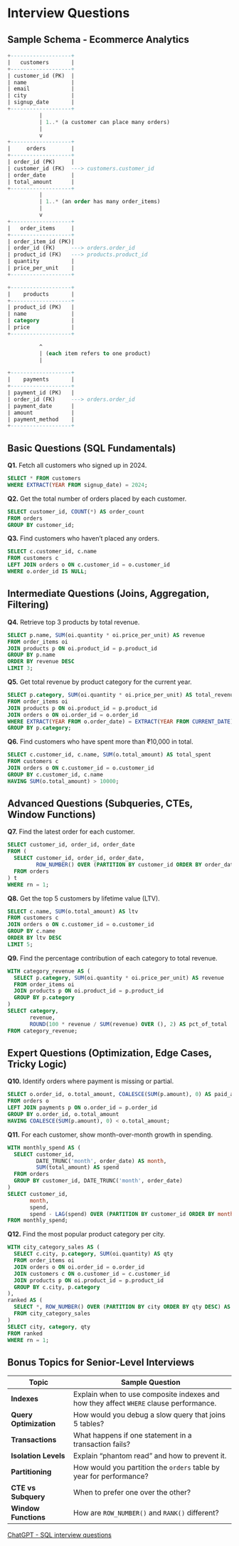 # Interview Questions

## Sample Schema - Ecommerce Analytics

```sql
+-------------------+
|   customers       |
+-------------------+
| customer_id (PK)  |
| name              |
| email             |
| city              |
| signup_date       |
+-------------------+
          |
          | 1..* (a customer can place many orders)
          |
          v
+-------------------+
|     orders        |
+-------------------+
| order_id (PK)     |
| customer_id (FK)  ---> customers.customer_id
| order_date        |
| total_amount      |
+-------------------+
          |
          | 1..* (an order has many order_items)
          |
          v
+-------------------+
|   order_items     |
+-------------------+
| order_item_id (PK)|
| order_id (FK)     ---> orders.order_id
| product_id (FK)   ---> products.product_id
| quantity          |
| price_per_unit    |
+-------------------+

+-------------------+
|    products       |
+-------------------+
| product_id (PK)   |
| name              |
| category          |
| price             |
+-------------------+

          ^
          | (each item refers to one product)
          |

+-------------------+
|    payments       |
+-------------------+
| payment_id (PK)   |
| order_id (FK)     ---> orders.order_id
| payment_date      |
| amount            |
| payment_method    |
+-------------------+
```


## Basic Questions (SQL Fundamentals)

**Q1.** Fetch all customers who signed up in 2024.  

```sql
SELECT * FROM customers
WHERE EXTRACT(YEAR FROM signup_date) = 2024;
```

**Q2.** Get the total number of orders placed by each customer.  

```sql
SELECT customer_id, COUNT(*) AS order_count
FROM orders
GROUP BY customer_id;
```

**Q3.** Find customers who haven’t placed any orders.  

```sql
SELECT c.customer_id, c.name
FROM customers c
LEFT JOIN orders o ON c.customer_id = o.customer_id
WHERE o.order_id IS NULL;
```

## Intermediate Questions (Joins, Aggregation, Filtering)

**Q4.** Retrieve top 3 products by total revenue.  

```sql
SELECT p.name, SUM(oi.quantity * oi.price_per_unit) AS revenue
FROM order_items oi
JOIN products p ON oi.product_id = p.product_id
GROUP BY p.name
ORDER BY revenue DESC
LIMIT 3;
```

**Q5.** Get total revenue by product category for the current year.  

```sql
SELECT p.category, SUM(oi.quantity * oi.price_per_unit) AS total_revenue
FROM order_items oi
JOIN products p ON oi.product_id = p.product_id
JOIN orders o ON oi.order_id = o.order_id
WHERE EXTRACT(YEAR FROM o.order_date) = EXTRACT(YEAR FROM CURRENT_DATE)
GROUP BY p.category;
```

**Q6.** Find customers who have spent more than ₹10,000 in total.  

```sql
SELECT c.customer_id, c.name, SUM(o.total_amount) AS total_spent
FROM customers c
JOIN orders o ON c.customer_id = o.customer_id
GROUP BY c.customer_id, c.name
HAVING SUM(o.total_amount) > 10000;
```

## Advanced Questions (Subqueries, CTEs, Window Functions)

**Q7.** Find the latest order for each customer.  

```sql
SELECT customer_id, order_id, order_date
FROM (
  SELECT customer_id, order_id, order_date,
         ROW_NUMBER() OVER (PARTITION BY customer_id ORDER BY order_date DESC) AS rn
  FROM orders
) t
WHERE rn = 1;
```

**Q8.** Get the top 5 customers by lifetime value (LTV).  

```sql
SELECT c.name, SUM(o.total_amount) AS ltv
FROM customers c
JOIN orders o ON c.customer_id = o.customer_id
GROUP BY c.name
ORDER BY ltv DESC
LIMIT 5;
```

**Q9.** Find the percentage contribution of each category to total revenue.  

```sql
WITH category_revenue AS (
  SELECT p.category, SUM(oi.quantity * oi.price_per_unit) AS revenue
  FROM order_items oi
  JOIN products p ON oi.product_id = p.product_id
  GROUP BY p.category
)
SELECT category,
       revenue,
       ROUND(100 * revenue / SUM(revenue) OVER (), 2) AS pct_of_total
FROM category_revenue;
```

## Expert Questions (Optimization, Edge Cases, Tricky Logic)

**Q10.** Identify orders where payment is missing or partial.  

```sql
SELECT o.order_id, o.total_amount, COALESCE(SUM(p.amount), 0) AS paid_amount
FROM orders o
LEFT JOIN payments p ON o.order_id = p.order_id
GROUP BY o.order_id, o.total_amount
HAVING COALESCE(SUM(p.amount), 0) < o.total_amount;
```

**Q11.** For each customer, show month-over-month growth in spending.  

```sql
WITH monthly_spend AS (
  SELECT customer_id,
         DATE_TRUNC('month', order_date) AS month,
         SUM(total_amount) AS spend
  FROM orders
  GROUP BY customer_id, DATE_TRUNC('month', order_date)
)
SELECT customer_id,
       month,
       spend,
       spend - LAG(spend) OVER (PARTITION BY customer_id ORDER BY month) AS growth
FROM monthly_spend;
```

**Q12.** Find the most popular product category per city.  

```sql
WITH city_category_sales AS (
  SELECT c.city, p.category, SUM(oi.quantity) AS qty
  FROM order_items oi
  JOIN orders o ON oi.order_id = o.order_id
  JOIN customers c ON o.customer_id = c.customer_id
  JOIN products p ON oi.product_id = p.product_id
  GROUP BY c.city, p.category
),
ranked AS (
  SELECT *, ROW_NUMBER() OVER (PARTITION BY city ORDER BY qty DESC) AS rn
  FROM city_category_sales
)
SELECT city, category, qty
FROM ranked
WHERE rn = 1;
```

## Bonus Topics for Senior-Level Interviews

| Topic                  | Sample Question                                                                       |
| ---------------------- | ------------------------------------------------------------------------------------- |
| **Indexes**            | Explain when to use composite indexes and how they affect `WHERE` clause performance. |
| **Query Optimization** | How would you debug a slow query that joins 5 tables?                                 |
| **Transactions**       | What happens if one statement in a transaction fails?                                 |
| **Isolation Levels**   | Explain “phantom read” and how to prevent it.                                         |
| **Partitioning**       | How would you partition the `orders` table by year for performance?                   |
| **CTE vs Subquery**    | When to prefer one over the other?                                                    |
| **Window Functions**   | How are `ROW_NUMBER()` and `RANK()` different?                                        |

[ChatGPT - SQL interview questions](https://chatgpt.com/share/69019e55-5d84-8008-9b05-83dd7f4143e5)
